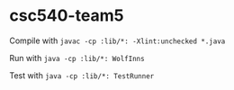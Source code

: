 # csc540-team5

Compile with ```javac -cp :lib/*: -Xlint:unchecked *.java```

Run with ```java -cp :lib/*: WolfInns```

Test with ```java -cp :lib/*: TestRunner```
